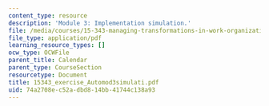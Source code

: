 ```yaml
---
content_type: resource
description: 'Module 3: Implementation simulation.'
file: /media/courses/15-343-managing-transformations-in-work-organizations-and-society-spring-2002/74a2708ec52adbd814bb41744c138a93_15343_exercise_Automod3simulati.pdf
file_type: application/pdf
learning_resource_types: []
ocw_type: OCWFile
parent_title: Calendar
parent_type: CourseSection
resourcetype: Document
title: 15343_exercise_Automod3simulati.pdf
uid: 74a2708e-c52a-dbd8-14bb-41744c138a93
---
```

